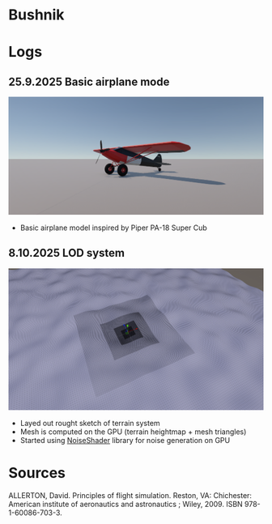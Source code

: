 # Bushnik

# Logs

## 25.9.2025 Basic airplane mode
![Bushplane model](/Image/Airplane.png)
- Basic airplane model inspired by Piper PA-18 Super Cub

## 8.10.2025 LOD system
![LOD system Visualization](/Image/LOD.png)
- Layed out rought sketch of terrain system
- Mesh is computed on the GPU (terrain heightmap + mesh triangles)
- Started using [NoiseShader](https://github.com/keijiro/NoiseShader?tab=readme-ov-file) library for noise generation on GPU


# Sources
ALLERTON, David. Principles of flight simulation. Reston, VA: Chichester: American institute of aeronautics and astronautics ; Wiley, 2009. ISBN 978-1-60086-703-3.
